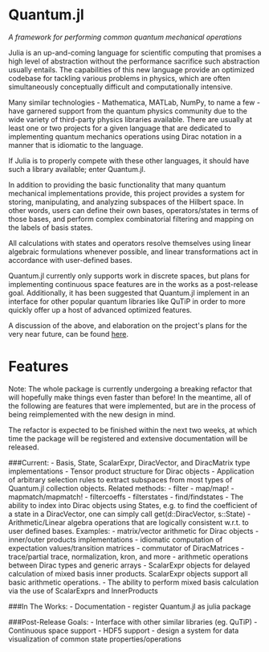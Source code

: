 # Quantum.jl
*A framework for performing common quantum mechanical operations*

Julia is an up-and-coming language for scientific computing that promises a
high level of abstraction without the performance sacrifice such abstraction
usually entails. The capabilities of this new language provide an optimized
codebase for tackling various problems in physics, which are often
simultaneously conceptually difficult and computationally intensive.

Many similar technologies - Mathematica, MATLab, NumPy, to name a few - have
garnered support from the quantum physics community due to the wide variety of
third-party physics libraries available. There are usually at least one or two
projects for a given language that are dedicated to implementing quantum
mechanics operations using Dirac notation in a manner that is idiomatic to the
language.

If Julia is to properly compete with these other languages, it should have
such a library available; enter Quantum.jl.

In addition to providing the basic functionality that many quantum mechanical
implementations provide, this project provides a system for storing,
manipulating, and analyzing subspaces of the Hilbert space. In other words,
users can define their own bases, operators/states in terms of those bases, 
and perform complex combinatorial filtering and mapping on the labels of 
basis states. 

All calculations with states and operators resolve themselves using linear 
algebraic formulations whenever possible, and linear transformations act 
in accordance with user-defined bases. 

Quantum.jl currently only supports work in discrete spaces, but 
plans for implementing continuous space features are in the works 
as a post-release goal. Additionally, it has been suggested that 
Quantum.jl implement in an interface for other popular quantum 
libraries like QuTiP in order to more quickly offer up a host of 
advanced optimized features.

A discussion of the above, and elaboration on the project's plans
for the very near future, can be found [here](https://github.com/jrevels/Quantum.jl/issues/1).

Features
==========
Note: The whole package is currently undergoing a breaking refactor that
will hopefully make things even faster than before! In the meantime, 
all of the following are features that were implemented, but are in the
process of being reimplemented with the new design in mind.

The refactor is expected to be finished within the next two weeks, at which 
time the package will be registered and extensive documentation will be released.

###Current:
	- Basis, State, ScalarExpr, DiracVector, and DiracMatrix type implementations
	- Tensor product structure for Dirac objects
	- Application of arbitrary selection rules to extract subspaces from most types of 
	  Quantum.jl collection objects. Related methods:
	  	- filter
	  	- map/map!
	  	- mapmatch/mapmatch!
	  	- filtercoeffs
	 	- filterstates
	 	- find/findstates
	- The ability to index into Dirac objects using States, e.g. to find the coefficient
	  of a state in a DiracVector, one can simply call get(d::DiracVector, s::State) 
	- Arithmetic/Linear algebra operations that are logically consistent w.r.t. to user
	  defined bases. Examples: 
		- matrix/vector arithmetic for Dirac objects
		- inner/outer products implementations
		- idiomatic computation of expectation values/transition matrices
		- commutator of DiracMatrices
		- trace/partial trace, normalization, kron, and more
		- arithmetic operations between Dirac types and generic arrays
	- ScalarExpr objects for delayed calculation of mixed basis inner products. ScalarExpr
	  objects support all basic arithmetic operations. 
	- The ability to perform mixed basis calculation via the use of ScalarExprs and InnerProducts

###In The Works:
	- Documentation
	- register Quantum.jl as julia package

###Post-Release Goals:
	- Interface with other similar libraries (eg. QuTiP)
	- Continuous space support
	- HDF5 support
	- design a system for data visualization of common state properties/operations